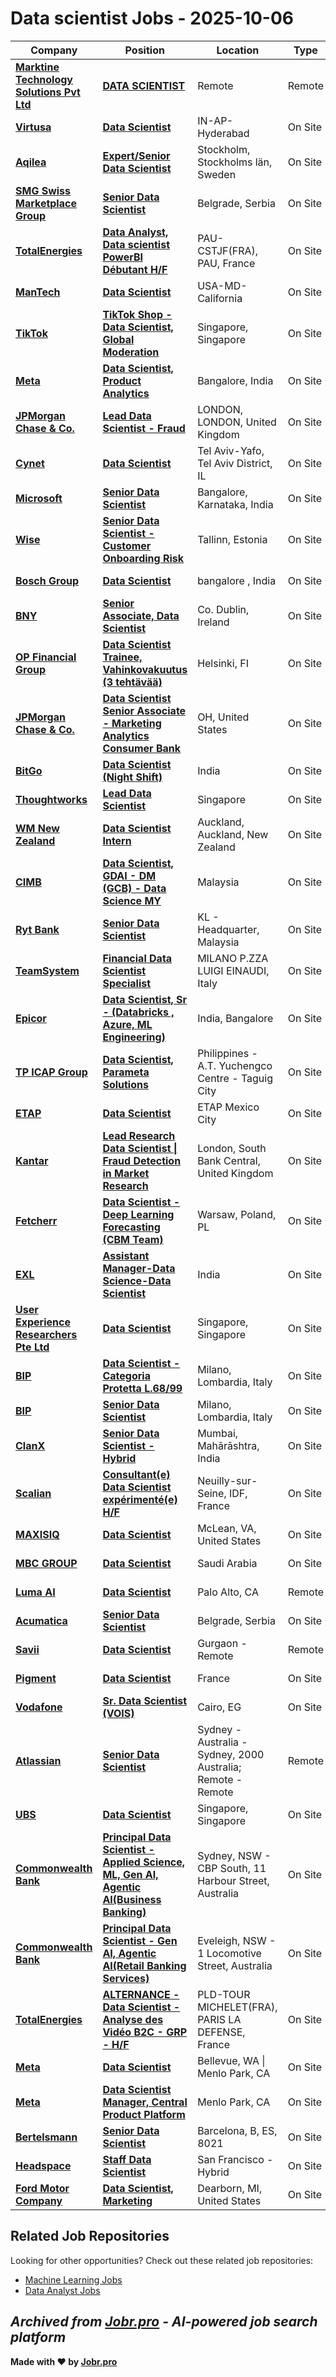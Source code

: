 # Data scientist Jobs - 2025-10-06

| Company | Position | Location | Type | Date |
| ------- | -------- | -------- | ---- | ------ |
| **[Marktine Technology Solutions Pvt Ltd](https://marktine.com/)** | **[DATA SCIENTIST](https://jobr.pro/job/29439734/data-scientist?utm_source=github&utm_medium=repo&utm_campaign=github-data-science-jobs)** | Remote | Remote | Oct 06 |
| **[Virtusa](https://www.virtusa.com/)** | **[Data Scientist](https://jobr.pro/job/29439540/data-scientist?utm_source=github&utm_medium=repo&utm_campaign=github-data-science-jobs)** | IN-AP-Hyderabad | On Site | Oct 06 |
| **[Aqilea](https://aqilea.com/)** | **[Expert/Senior Data Scientist](https://jobr.pro/job/29438258/expertsenior-data-scientist?utm_source=github&utm_medium=repo&utm_campaign=github-data-science-jobs)** | Stockholm, Stockholms län, Sweden | On Site | Oct 06 |
| **[SMG Swiss Marketplace Group](https://www.swissmarketplace.group)** | **[Senior Data Scientist](https://jobr.pro/job/29437672/senior-data-scientist?utm_source=github&utm_medium=repo&utm_campaign=github-data-science-jobs)** | Belgrade, Serbia | On Site | Oct 06 |
| **[TotalEnergies](https://totalenergies.com/)** | **[Data Analyst, Data scientist PowerBI Débutant H/F](https://jobr.pro/job/29436651/data-analyst-data-scientist-powerbi-debutant-hf?utm_source=github&utm_medium=repo&utm_campaign=github-data-science-jobs)** | PAU-CSTJF(FRA), PAU, France | On Site | Oct 06 |
| **[ManTech](https://www.mantech.com/)** | **[Data Scientist](https://jobr.pro/job/29436529/data-scientist?utm_source=github&utm_medium=repo&utm_campaign=github-data-science-jobs)** | USA-MD-California | On Site | Oct 06 |
| **[TikTok](https://www.tiktok.com/)** | **[TikTok Shop - Data Scientist, Global Moderation](https://jobr.pro/job/29435980/tiktok-shop-data-scientist-global-moderation?utm_source=github&utm_medium=repo&utm_campaign=github-data-science-jobs)** | Singapore, Singapore | On Site | Oct 06 |
| **[Meta](https://www.meta.com/)** | **[Data Scientist, Product Analytics](https://jobr.pro/job/29432580/data-scientist-product-analytics?utm_source=github&utm_medium=repo&utm_campaign=github-data-science-jobs)** | Bangalore, India | On Site | Oct 06 |
| **[JPMorgan Chase & Co.](https://www.jpmorganchase.com/)** | **[Lead Data Scientist - Fraud](https://jobr.pro/job/29433335/lead-data-scientist-fraud?utm_source=github&utm_medium=repo&utm_campaign=github-data-science-jobs)** | LONDON, LONDON, United Kingdom | On Site | Oct 06 |
| **[Cynet](https://www.cynet.com/)** | **[Data Scientist](https://jobr.pro/job/29445471/data-scientist?utm_source=github&utm_medium=repo&utm_campaign=github-data-science-jobs)** | Tel Aviv-Yafo, Tel Aviv District, IL | On Site | Oct 06 |
| **[Microsoft](https://www.microsoft.com/)** | **[Senior Data Scientist](https://jobr.pro/job/29433174/senior-data-scientist?utm_source=github&utm_medium=repo&utm_campaign=github-data-science-jobs)** | Bangalore, Karnataka, India | On Site | Oct 06 |
| **[Wise](https://wise.com)** | **[Senior Data Scientist - Customer Onboarding Risk](https://jobr.pro/job/29437682/senior-data-scientist-customer-onboarding-risk?utm_source=github&utm_medium=repo&utm_campaign=github-data-science-jobs)** | Tallinn, Estonia | On Site | Oct 06 |
| **[Bosch Group](https://www.bosch.com)** | **[Data Scientist](https://jobr.pro/job/29437683/data-scientist?utm_source=github&utm_medium=repo&utm_campaign=github-data-science-jobs)** | bangalore , India | On Site | Oct 06 |
| **[BNY](https://www.bny.com/)** | **[Senior Associate, Data Scientist](https://jobr.pro/job/29437765/senior-associate-data-scientist?utm_source=github&utm_medium=repo&utm_campaign=github-data-science-jobs)** | Co. Dublin, Ireland | On Site | Oct 06 |
| **[OP Financial Group](https://www.op.fi/)** | **[Data Scientist Trainee, Vahinkovakuutus (3 tehtävää)](https://jobr.pro/job/29425195/data-scientist-trainee-vahinkovakuutus-3-tehtavaa?utm_source=github&utm_medium=repo&utm_campaign=github-data-science-jobs)** | Helsinki, FI | On Site | Oct 06 |
| **[JPMorgan Chase & Co.](https://www.jpmorganchase.com/)** | **[Data Scientist Senior Associate - Marketing Analytics Consumer Bank](https://jobr.pro/job/29433364/data-scientist-senior-associate-marketing-analytics-consumer-bank?utm_source=github&utm_medium=repo&utm_campaign=github-data-science-jobs)** | OH, United States | On Site | Oct 06 |
| **[BitGo](https://www.bitgo.com/)** | **[Data Scientist (Night Shift)](https://jobr.pro/job/29416847/data-scientist-night-shift?utm_source=github&utm_medium=repo&utm_campaign=github-data-science-jobs)** | India | On Site | Oct 06 |
| **[Thoughtworks](https://www.thoughtworks.com/)** | **[Lead Data Scientist](https://jobr.pro/job/29416345/lead-data-scientist?utm_source=github&utm_medium=repo&utm_campaign=github-data-science-jobs)** | Singapore | On Site | Oct 06 |
| **[WM New Zealand](https://www.wastemanagement.co.nz)** | **[Data Scientist Intern](https://jobr.pro/job/29420630/data-scientist-intern?utm_source=github&utm_medium=repo&utm_campaign=github-data-science-jobs)** | Auckland, Auckland, New Zealand | On Site | Oct 06 |
| **[CIMB](https://www.cimb.com/)** | **[Data Scientist, GDAI - DM (GCB) - Data Science MY](https://jobr.pro/job/29436160/data-scientist-gdai-dm-gcb-data-science-my?utm_source=github&utm_medium=repo&utm_campaign=github-data-science-jobs)** | Malaysia | On Site | Oct 06 |
| **[Ryt Bank](https://www.rytbank.my/)** | **[Senior Data Scientist](https://jobr.pro/job/29425768/senior-data-scientist?utm_source=github&utm_medium=repo&utm_campaign=github-data-science-jobs)** | KL - Headquarter, Malaysia | On Site | Oct 06 |
| **[TeamSystem](https://www.teamsystem.com/)** | **[Financial Data Scientist Specialist](https://jobr.pro/job/29430547/financial-data-scientist-specialist?utm_source=github&utm_medium=repo&utm_campaign=github-data-science-jobs)** | MILANO P.ZZA LUIGI EINAUDI, Italy | On Site | Oct 06 |
| **[Epicor](https://www.epicor.com/)** | **[Data Scientist, Sr - (Databricks , Azure, ML Engineering)](https://jobr.pro/job/29430182/data-scientist-sr-databricks-azure-ml-engineering?utm_source=github&utm_medium=repo&utm_campaign=github-data-science-jobs)** | India, Bangalore | On Site | Oct 06 |
| **[TP ICAP Group](https://www.tpicap.com/)** | **[Data Scientist, Parameta Solutions](https://jobr.pro/job/29430019/data-scientist-parameta-solutions?utm_source=github&utm_medium=repo&utm_campaign=github-data-science-jobs)** | Philippines - A.T. Yuchengco Centre - Taguig City | On Site | Oct 06 |
| **[ETAP](https://etap.com/)** | **[Data Scientist](https://jobr.pro/job/29436490/data-scientist?utm_source=github&utm_medium=repo&utm_campaign=github-data-science-jobs)** | ETAP Mexico City | On Site | Oct 06 |
| **[Kantar](https://www.kantar.com/)** | **[Lead Research Data Scientist \| Fraud Detection in Market Research](https://jobr.pro/job/29439887/lead-research-data-scientist-fraud-detection-in-market-research?utm_source=github&utm_medium=repo&utm_campaign=github-data-science-jobs)** | London, South Bank Central, United Kingdom | On Site | Oct 06 |
| **[Fetcherr](https://www.fetcherr.io/)** | **[Data Scientist - Deep Learning Forecasting (CBM Team)](https://jobr.pro/job/29446387/data-scientist-deep-learning-forecasting-cbm-team?utm_source=github&utm_medium=repo&utm_campaign=github-data-science-jobs)** | Warsaw, Poland, PL | On Site | Oct 05 |
| **[EXL](https://www.exlservice.com/)** | **[Assistant Manager-Data Science-Data Scientist](https://jobr.pro/job/29436555/assistant-manager-data-science-data-scientist?utm_source=github&utm_medium=repo&utm_campaign=github-data-science-jobs)** | India | On Site | Oct 05 |
| **[User Experience Researchers Pte Ltd](https://www.user.com.sg/)** | **[Data Scientist](https://jobr.pro/job/29436628/data-scientist?utm_source=github&utm_medium=repo&utm_campaign=github-data-science-jobs)** | Singapore, Singapore | On Site | Oct 05 |
| **[BIP](https://www.bip-group.com/)** | **[Data Scientist - Categoria Protetta L.68/99](https://jobr.pro/job/29433996/data-scientist-categoria-protetta-l6899?utm_source=github&utm_medium=repo&utm_campaign=github-data-science-jobs)** | Milano, Lombardia, Italy | On Site | Oct 05 |
| **[BIP](https://www.bip-group.com/)** | **[Senior Data Scientist](https://jobr.pro/job/29433995/senior-data-scientist?utm_source=github&utm_medium=repo&utm_campaign=github-data-science-jobs)** | Milano, Lombardia, Italy | On Site | Oct 05 |
| **[ClanX](https://clanx.ai/)** | **[Senior Data Scientist - Hybrid](https://jobr.pro/job/29415885/senior-data-scientist-hybrid?utm_source=github&utm_medium=repo&utm_campaign=github-data-science-jobs)** | Mumbai, Mahārāshtra, India | On Site | Oct 05 |
| **[Scalian](https://www.scalian.com)** | **[Consultant(e) Data Scientist expérimenté(e) H/F](https://jobr.pro/job/29415049/consultante-data-scientist-experimentee-hf?utm_source=github&utm_medium=repo&utm_campaign=github-data-science-jobs)** | Neuilly-sur-Seine, IDF, France | On Site | Oct 05 |
| **[MAXISIQ](https://www.maxisiq.com/)** | **[Data Scientist](https://jobr.pro/job/29419207/data-scientist?utm_source=github&utm_medium=repo&utm_campaign=github-data-science-jobs)** | McLean, VA, United States | On Site | Oct 05 |
| **[MBC GROUP](https://www.mbc.net/)** | **[Data Scientist](https://jobr.pro/job/29436051/data-scientist?utm_source=github&utm_medium=repo&utm_campaign=github-data-science-jobs)** | Saudi Arabia | On Site | Oct 05 |
| **[Luma AI](https://www.lumalabs.ai/)** | **[Data Scientist](https://jobr.pro/job/29418757/data-scientist?utm_source=github&utm_medium=repo&utm_campaign=github-data-science-jobs)** | Palo Alto, CA | Remote | Oct 05 |
| **[Acumatica](https://www.acumatica.com)** | **[Senior Data Scientist](https://jobr.pro/job/29418338/senior-data-scientist?utm_source=github&utm_medium=repo&utm_campaign=github-data-science-jobs)** | Belgrade, Serbia | On Site | Oct 05 |
| **[Savii](https://savii.io/)** | **[Data Scientist](https://jobr.pro/job/29416296/data-scientist?utm_source=github&utm_medium=repo&utm_campaign=github-data-science-jobs)** | Gurgaon - Remote | Remote | Oct 05 |
| **[Pigment](https://www.gopigment.com/)** | **[Data Scientist](https://jobr.pro/job/29415756/data-scientist?utm_source=github&utm_medium=repo&utm_campaign=github-data-science-jobs)** | France | On Site | Oct 05 |
| **[Vodafone](https://www.vodafone.com)** | **[Sr. Data Scientist (VOIS)](https://jobr.pro/job/29417652/sr-data-scientist-vois?utm_source=github&utm_medium=repo&utm_campaign=github-data-science-jobs)** | Cairo, EG | On Site | Oct 05 |
| **[Atlassian](https://www.atlassian.com/)** | **[Senior Data Scientist](https://jobr.pro/job/29433990/senior-data-scientist?utm_source=github&utm_medium=repo&utm_campaign=github-data-science-jobs)** | Sydney - Australia - Sydney, 2000 Australia; Remote - Remote | Remote | Oct 05 |
| **[UBS](https://www.ubs.com/)** | **[Data Scientist](https://jobr.pro/job/29439956/data-scientist?utm_source=github&utm_medium=repo&utm_campaign=github-data-science-jobs)** | Singapore, Singapore | On Site | Oct 05 |
| **[Commonwealth Bank](https://www.commbank.com.au/)** | **[Principal Data Scientist - Applied Science, ML, Gen AI, Agentic AI(Business Banking)](https://jobr.pro/job/29413499/principal-data-scientist-applied-science-ml-gen-ai-agentic-aibusiness-banking?utm_source=github&utm_medium=repo&utm_campaign=github-data-science-jobs)** | Sydney, NSW - CBP South, 11 Harbour Street, Australia | On Site | Oct 05 |
| **[Commonwealth Bank](https://www.commbank.com.au/)** | **[Principal Data Scientist - Gen AI, Agentic AI(Retail Banking Services)](https://jobr.pro/job/29413498/principal-data-scientist-gen-ai-agentic-airetail-banking-services?utm_source=github&utm_medium=repo&utm_campaign=github-data-science-jobs)** | Eveleigh, NSW - 1 Locomotive Street, Australia | On Site | Oct 05 |
| **[TotalEnergies](https://totalenergies.com/)** | **[ALTERNANCE - Data Scientist - Analyse des Vidéo B2C - GRP - H/F](https://jobr.pro/job/29394244/alternance-data-scientist-analyse-des-video-b2c-grp-hf?utm_source=github&utm_medium=repo&utm_campaign=github-data-science-jobs)** | PLD-TOUR MICHELET(FRA), PARIS LA DEFENSE, France | On Site | Oct 04 |
| **[Meta](https://www.meta.com/)** | **[Data Scientist](https://jobr.pro/job/29388735/data-scientist?utm_source=github&utm_medium=repo&utm_campaign=github-data-science-jobs)** | Bellevue, WA \| Menlo Park, CA | On Site | Oct 04 |
| **[Meta](https://www.meta.com/)** | **[Data Scientist Manager, Central Product Platform](https://jobr.pro/job/29388075/data-scientist-manager-central-product-platform?utm_source=github&utm_medium=repo&utm_campaign=github-data-science-jobs)** | Menlo Park, CA | On Site | Oct 04 |
| **[Bertelsmann](https://www.bertelsmann.com/)** | **[Senior Data Scientist](https://jobr.pro/job/29365909/senior-data-scientist?utm_source=github&utm_medium=repo&utm_campaign=github-data-science-jobs)** | Barcelona, B, ES, 8021 | On Site | Oct 04 |
| **[Headspace](https://headspace.com)** | **[Staff Data Scientist](https://jobr.pro/job/29358378/staff-data-scientist?utm_source=github&utm_medium=repo&utm_campaign=github-data-science-jobs)** | San Francisco - Hybrid | On Site | Oct 04 |
| **[Ford Motor Company](https://corporate.ford.com/)** | **[Data Scientist, Marketing](https://jobr.pro/job/29391193/data-scientist-marketing?utm_source=github&utm_medium=repo&utm_campaign=github-data-science-jobs)** | Dearborn, MI, United States | On Site | Oct 04 |

## Related Job Repositories

Looking for other opportunities? Check out these related job repositories:

- [Machine Learning Jobs](https://github.com/jobs-jobr-pro/Machine-Learning-Jobs)
- [Data Analyst Jobs](https://github.com/jobs-jobr-pro/Data-Analyst-Jobs)



*Archived from [Jobr.pro](https://jobr.pro?utm_source=github&utm_medium=repo&utm_campaign=github-data-science-jobs) - AI-powered job search platform*
---

**Made with ❤️ by [Jobr.pro](https://jobr.pro?utm_source=github&utm_medium=repo&utm_campaign=github-data-science-jobs)**